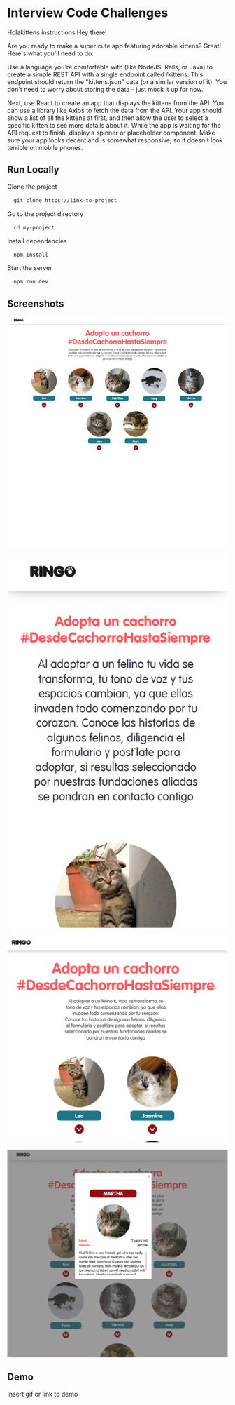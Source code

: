 # Interview Code Challenges

Holakittens instructions
Hey there!

Are you ready to make a super cute app featuring adorable kittens? Great! Here's what you'll need to do:

Use a language you're comfortable with (like NodeJS, Rails, or Java) to create a simple REST API with a single endpoint called /kittens. This endpoint should return the "kittens.json" data (or a similar version of it). You don't need to worry about storing the data - just mock it up for now.

Next, use React to create an app that displays the kittens from the API. You can use a library like Axios to fetch the data from the API. Your app should show a list of all the kittens at first, and then allow the user to select a specific kitten to see more details about it. While the app is waiting for the API request to finish, display a spinner or placeholder component. Make sure your app looks decent and is somewhat responsive, so it doesn't look terrible on mobile phones.

## Run Locally

Clone the project

```bash
  git clone https://link-to-project
```

Go to the project directory

```bash
  cd my-project
```

Install dependencies

```bash
  npm install
```

Start the server

```bash
  npm run dev
```

## Screenshots

![App Screenshot](mode_laptop.png)

![App Screenshot](mode_phone.png)

![App Screenshot](mode_tablet.png)

![App Screenshot](mode_details.png)

## Demo

Insert gif or link to demo
